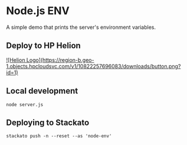 # Node.js ENV

A simple demo that prints the server's environment variables.

## Deploy to HP Helion
<a href="http://localhost:3000/?repoUrl=https://github.com/Phanatic/node-env">
![Helion  Logo](https://region-b.geo-1.objects.hpcloudsvc.com/v1/10822257696083/downloads/button.png?id=1)
</a>

## Local development

    node server.js

## Deploying to Stackato

    stackato push -n --reset --as 'node-env'
    
    


